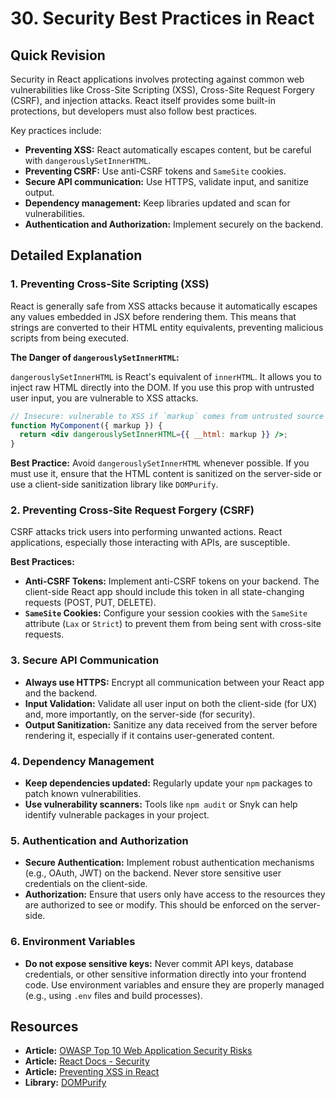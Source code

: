 
# 30. Security Best Practices in React

## Quick Revision

Security in React applications involves protecting against common web vulnerabilities like Cross-Site Scripting (XSS), Cross-Site Request Forgery (CSRF), and injection attacks. React itself provides some built-in protections, but developers must also follow best practices.

Key practices include:

*   **Preventing XSS:** React automatically escapes content, but be careful with `dangerouslySetInnerHTML`.
*   **Preventing CSRF:** Use anti-CSRF tokens and `SameSite` cookies.
*   **Secure API communication:** Use HTTPS, validate input, and sanitize output.
*   **Dependency management:** Keep libraries updated and scan for vulnerabilities.
*   **Authentication and Authorization:** Implement securely on the backend.

## Detailed Explanation

### 1. Preventing Cross-Site Scripting (XSS)

React is generally safe from XSS attacks because it automatically escapes any values embedded in JSX before rendering them. This means that strings are converted to their HTML entity equivalents, preventing malicious scripts from being executed.

**The Danger of `dangerouslySetInnerHTML`:**

`dangerouslySetInnerHTML` is React's equivalent of `innerHTML`. It allows you to inject raw HTML directly into the DOM. If you use this prop with untrusted user input, you are vulnerable to XSS attacks.

```jsx
// Insecure: vulnerable to XSS if `markup` comes from untrusted source
function MyComponent({ markup }) {
  return <div dangerouslySetInnerHTML={{ __html: markup }} />;
}
```

**Best Practice:** Avoid `dangerouslySetInnerHTML` whenever possible. If you must use it, ensure that the HTML content is sanitized on the server-side or use a client-side sanitization library like `DOMPurify`.

### 2. Preventing Cross-Site Request Forgery (CSRF)

CSRF attacks trick users into performing unwanted actions. React applications, especially those interacting with APIs, are susceptible.

**Best Practices:**

*   **Anti-CSRF Tokens:** Implement anti-CSRF tokens on your backend. The client-side React app should include this token in all state-changing requests (POST, PUT, DELETE).
*   **`SameSite` Cookies:** Configure your session cookies with the `SameSite` attribute (`Lax` or `Strict`) to prevent them from being sent with cross-site requests.

### 3. Secure API Communication

*   **Always use HTTPS:** Encrypt all communication between your React app and the backend.
*   **Input Validation:** Validate all user input on both the client-side (for UX) and, more importantly, on the server-side (for security).
*   **Output Sanitization:** Sanitize any data received from the server before rendering it, especially if it contains user-generated content.

### 4. Dependency Management

*   **Keep dependencies updated:** Regularly update your `npm` packages to patch known vulnerabilities.
*   **Use vulnerability scanners:** Tools like `npm audit` or Snyk can help identify vulnerable packages in your project.

### 5. Authentication and Authorization

*   **Secure Authentication:** Implement robust authentication mechanisms (e.g., OAuth, JWT) on the backend. Never store sensitive user credentials on the client-side.
*   **Authorization:** Ensure that users only have access to the resources they are authorized to see or modify. This should be enforced on the server-side.

### 6. Environment Variables

*   **Do not expose sensitive keys:** Never commit API keys, database credentials, or other sensitive information directly into your frontend code. Use environment variables and ensure they are properly managed (e.g., using `.env` files and build processes).

## Resources

*   **Article:** [OWASP Top 10 Web Application Security Risks](https://owasp.org/www-project-top-ten/)
*   **Article:** [React Docs - Security](https://reactjs.org/docs/dom-elements.html#dangerouslysetinnerhtml)
*   **Article:** [Preventing XSS in React](https://www.freecodecamp.org/news/preventing-xss-in-react/)
*   **Library:** [DOMPurify](https://github.com/cure53/DOMPurify)
